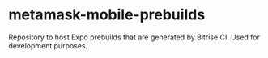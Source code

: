 # metamask-mobile-prebuilds
Repository to host Expo prebuilds that are generated by Bitrise CI. Used for development purposes.
